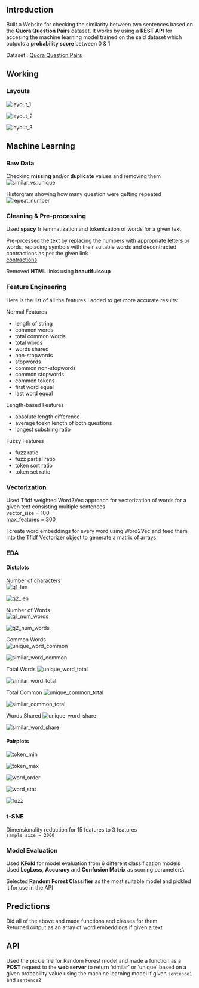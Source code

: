 ## Introduction
Built a Website for checking the similarity between two sentences based on the **Quora Question Pairs** dataset. It works by using a **REST API** for accesing the machine learning model trained on the said dataset which outputs a **probability score** between 0 & 1

Dataset : [Quora Question Pairs](https://www.kaggle.com/c/quora-question-pairs)

## Working


### Layouts
![layout_1](https://github.com/subhashishansda4/Sentence-Similarity/blob/misc/layout_1.jpg)

![layout_2](https://github.com/subhashishansda4/Sentence-Similarity/blob/misc/layout_2.jpg)

![layout_3](https://github.com/subhashishansda4/Sentence-Similarity/blob/misc/layout_3.jpg)

## Machine Learning
### Raw Data
Checking **missing** and/or **duplicate** values and removing them\
![similar_vs_unique](https://github.com/subhashishansda4/Sentence-Similarity/blob/plots/similar_vs_unique.jpg)

Historgram showing how many question were getting repeated\
![repeat_number](https://github.com/subhashishansda4/Sentence-Similarity/blob/plots/repeat_number.jpg)

### Cleaning & Pre-processing
Used **spacy** fr lemmatization and tokenization of words for a given text

Pre-prcessed the text by replacing the numbers with appropriate letters or words, replacing symbols with their suitable words and decontracted contractions as per the given link\
[contractions](https://stackoverflow.com/a/19794953)

Removed **HTML** links using **beautifulsoup**

### Feature Engineering
Here is the list of all the features I added to get more accurate results:

Normal Features
* length of string
* common words
* total common words
* total words
* words shared
* non-stopwords
* stopwords
* common non-stopwords
* common stopwords
* common tokens
* first word equal
* last word equal

Length-based Features
* absolute length difference
* average toekn length of both questions
* longest substring ratio

Fuzzy Features
* fuzz ratio
* fuzz partial ratio
* token sort ratio
* token set ratio

### Vectorization
Used Tfidf weighted Word2Vec approach for vectorization of words for a given text consisting multiple sentences\
vector_size = 100\
max_features = 300

I create word embeddings for every word using Word2Vec and feed them into the Tfidf Vectorizer object to generate a matrix of arrays

### EDA
#### Distplots
Number of characters\
![q1_len](https://github.com/subhashishansda4/Sentence-Similarity/blob/plots/q1_len.jpg)

![q2_len](https://github.com/subhashishansda4/Sentence-Similarity/blob/plots/q2_len.jpg)


Number of Words\
![q1_num_words](https://github.com/subhashishansda4/Sentence-Similarity/blob/plots/q1_num_words.jpg)

![q2_num_words](https://github.com/subhashishansda4/Sentence-Similarity/blob/plots/q2_num_words.jpg)


Common Words\
![unique_word_common](https://github.com/subhashishansda4/Sentence-Similarity/blob/plots/unique_word_common.jpg)

![similar_word_common](https://github.com/subhashishansda4/Sentence-Similarity/blob/plots/similar_word_common.jpg)


Total Words
![unique_word_total](https://github.com/subhashishansda4/Sentence-Similarity/blob/plots/unique_word_total.jpg)

![similar_word_total](https://github.com/subhashishansda4/Sentence-Similarity/blob/plots/similar_word_total.jpg)


Total Common
![unique_common_total](https://github.com/subhashishansda4/Sentence-Similarity/blob/plots/unique_common_total.jpg)

![similar_common_total](https://github.com/subhashishansda4/Sentence-Similarity/blob/plots/similar_common_total.jpg)


Words Shared
![unique_word_share](https://github.com/subhashishansda4/Sentence-Similarity/blob/plots/unique_word_share.jpg)

![similar_word_share](https://github.com/subhashishansda4/Sentence-Similarity/blob/plots/similar_word_share.jpg)

#### Pairplots
![token_min](https://github.com/subhashishansda4/Sentence-Similarity/blob/plots/token_min.jpg)

![token_max](https://github.com/subhashishansda4/Sentence-Similarity/blob/plots/token_max.jpg)

![word_order](https://github.com/subhashishansda4/Sentence-Similarity/blob/plots/word_order.jpg)

![word_stat](https://github.com/subhashishansda4/Sentence-Similarity/blob/plots/word_stat.jpg)

![fuzz](https://github.com/subhashishansda4/Sentence-Similarity/blob/plots/fuzz.jpg)

### t-SNE
Dimensionality reduction for 15 features to 3 features\
`sample_size = 2000`


### Model Evaluation
Used **KFold** for model evaluation from 6 different classification models\
Used **LogLoss**, **Accuracy** and **Confusion Matrix** as scoring parameters\

Selected **Random Forest Classifier** as the most suitable model and pickled it for use in the API

## Predictions
Did all of the above and made functions and classes for them\
Returned output as an array of word embeddings if given a text

## API
Used the pickle file for Random Forest model and made a function as a **POST** request to the **web server** to return 'similar' or 'unique' based on a given probability value using the machine learning model if given `sentence1` and `sentence2`